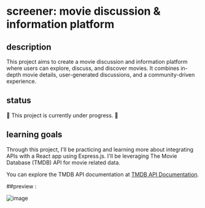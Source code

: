 # **screener:** movie discussion & information platform

## description

This project aims to create a movie discussion and information platform where users can explore, discuss, and discover movies. It combines in-depth movie details, user-generated discussions, and a community-driven experience.

## status

🚧 This project is currently under progress. 🚧

## learning goals

Through this project, I'll be practicing and learning more about integrating APIs with a React app using Express.js. I'll be leveraging The Movie Database (TMDB) API for movie related data. 

You can explore the TMDB API documentation at [TMDB API Documentation](https://developer.themoviedb.org/docs).

##preview :

![image](https://github.com/ShaunDaniel/screener/assets/73394707/9b4f2ef6-93fc-4064-9663-c08f3d4f1ff5)

